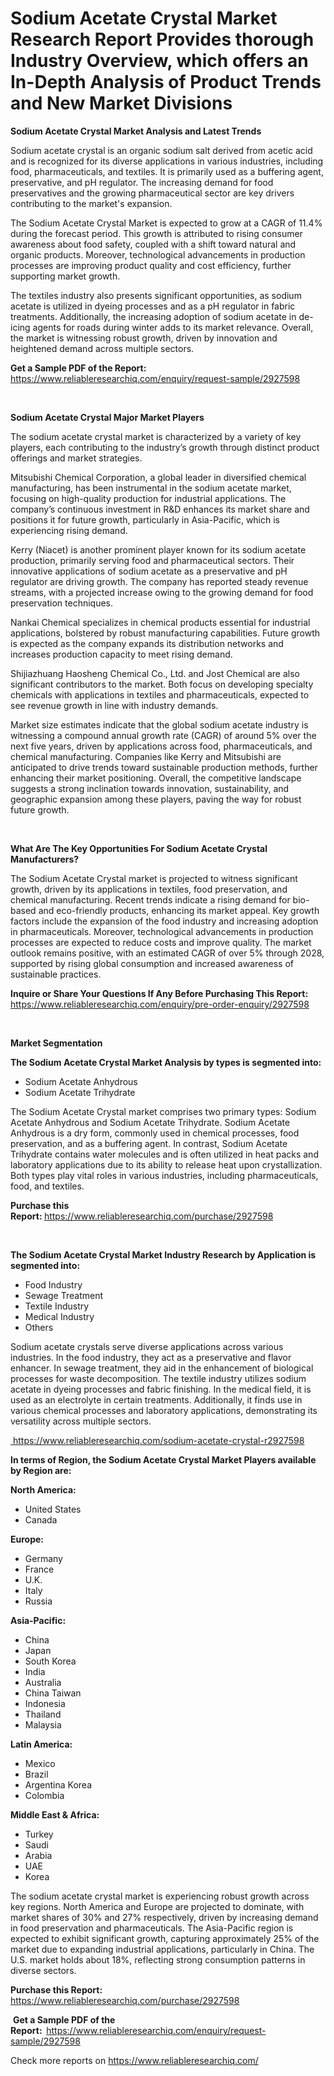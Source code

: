 <p><h1>Sodium Acetate Crystal Market Research Report Provides thorough Industry Overview, which offers an In-Depth Analysis of Product Trends and New Market Divisions</h1></p><p><strong>Sodium Acetate Crystal Market Analysis and Latest Trends</strong></p>
<p><p>Sodium acetate crystal is an organic sodium salt derived from acetic acid and is recognized for its diverse applications in various industries, including food, pharmaceuticals, and textiles. It is primarily used as a buffering agent, preservative, and pH regulator. The increasing demand for food preservatives and the growing pharmaceutical sector are key drivers contributing to the market's expansion. </p><p>The Sodium Acetate Crystal Market is expected to grow at a CAGR of 11.4% during the forecast period. This growth is attributed to rising consumer awareness about food safety, coupled with a shift toward natural and organic products. Moreover, technological advancements in production processes are improving product quality and cost efficiency, further supporting market growth. </p><p>The textiles industry also presents significant opportunities, as sodium acetate is utilized in dyeing processes and as a pH regulator in fabric treatments. Additionally, the increasing adoption of sodium acetate in de-icing agents for roads during winter adds to its market relevance. Overall, the market is witnessing robust growth, driven by innovation and heightened demand across multiple sectors.</p></p>
<p><strong>Get a Sample PDF of the Report:&nbsp;</strong> <a href="https://www.reliableresearchiq.com/enquiry/request-sample/2927598?utm_campaign=2335&utm_medium=2&utm_source=Github&utm_content=ia&utm_term=12032025&utm_id=sodium-acetate-crystal">https://www.reliableresearchiq.com/enquiry/request-sample/2927598</a></p>
<p>&nbsp;</p>
<p><strong>Sodium Acetate Crystal Major Market Players</strong></p>
<p><p>The sodium acetate crystal market is characterized by a variety of key players, each contributing to the industry’s growth through distinct product offerings and market strategies. </p><p>Mitsubishi Chemical Corporation, a global leader in diversified chemical manufacturing, has been instrumental in the sodium acetate market, focusing on high-quality production for industrial applications. The company’s continuous investment in R&D enhances its market share and positions it for future growth, particularly in Asia-Pacific, which is experiencing rising demand.</p><p>Kerry (Niacet) is another prominent player known for its sodium acetate production, primarily serving food and pharmaceutical sectors. Their innovative applications of sodium acetate as a preservative and pH regulator are driving growth. The company has reported steady revenue streams, with a projected increase owing to the growing demand for food preservation techniques.</p><p>Nankai Chemical specializes in chemical products essential for industrial applications, bolstered by robust manufacturing capabilities. Future growth is expected as the company expands its distribution networks and increases production capacity to meet rising demand.</p><p>Shijiazhuang Haosheng Chemical Co., Ltd. and Jost Chemical are also significant contributors to the market. Both focus on developing specialty chemicals with applications in textiles and pharmaceuticals, expected to see revenue growth in line with industry demands.</p><p>Market size estimates indicate that the global sodium acetate industry is witnessing a compound annual growth rate (CAGR) of around 5% over the next five years, driven by applications across food, pharmaceuticals, and chemical manufacturing. Companies like Kerry and Mitsubishi are anticipated to drive trends toward sustainable production methods, further enhancing their market positioning. Overall, the competitive landscape suggests a strong inclination towards innovation, sustainability, and geographic expansion among these players, paving the way for robust future growth.</p></p>
<p>&nbsp;</p>
<p><strong>What Are The Key Opportunities For Sodium Acetate Crystal Manufacturers?</strong></p>
<p><p>The Sodium Acetate Crystal market is projected to witness significant growth, driven by its applications in textiles, food preservation, and chemical manufacturing. Recent trends indicate a rising demand for bio-based and eco-friendly products, enhancing its market appeal. Key growth factors include the expansion of the food industry and increasing adoption in pharmaceuticals. Moreover, technological advancements in production processes are expected to reduce costs and improve quality. The market outlook remains positive, with an estimated CAGR of over 5% through 2028, supported by rising global consumption and increased awareness of sustainable practices.</p></p>
<p><strong>Inquire or Share Your Questions If Any Before Purchasing This Report:</strong> <a href="https://www.reliableresearchiq.com/enquiry/pre-order-enquiry/2927598?utm_campaign=2335&utm_medium=2&utm_source=Github&utm_content=ia&utm_term=12032025&utm_id=sodium-acetate-crystal">https://www.reliableresearchiq.com/enquiry/pre-order-enquiry/2927598</a></p>
<p>&nbsp;</p>
<p><strong>Market Segmentation</strong></p>
<p><strong>The Sodium Acetate Crystal Market Analysis by types is segmented into:</strong></p>
<p><ul><li>Sodium Acetate Anhydrous</li><li>Sodium Acetate Trihydrate</li></ul></p>
<p><p>The Sodium Acetate Crystal market comprises two primary types: Sodium Acetate Anhydrous and Sodium Acetate Trihydrate. Sodium Acetate Anhydrous is a dry form, commonly used in chemical processes, food preservation, and as a buffering agent. In contrast, Sodium Acetate Trihydrate contains water molecules and is often utilized in heat packs and laboratory applications due to its ability to release heat upon crystallization. Both types play vital roles in various industries, including pharmaceuticals, food, and textiles.</p></p>
<p><strong>Purchase this Report:&nbsp;</strong><a href="https://www.reliableresearchiq.com/purchase/2927598?utm_campaign=2335&utm_medium=2&utm_source=Github&utm_content=ia&utm_term=12032025&utm_id=sodium-acetate-crystal">https://www.reliableresearchiq.com/purchase/2927598</a></p>
<p>&nbsp;</p>
<p><strong>The Sodium Acetate Crystal Market Industry Research by Application is segmented into:</strong></p>
<p><ul><li>Food Industry</li><li>Sewage Treatment</li><li>Textile Industry</li><li>Medical Industry</li><li>Others</li></ul></p>
<p><p>Sodium acetate crystals serve diverse applications across various industries. In the food industry, they act as a preservative and flavor enhancer. In sewage treatment, they aid in the enhancement of biological processes for waste decomposition. The textile industry utilizes sodium acetate in dyeing processes and fabric finishing. In the medical field, it is used as an electrolyte in certain treatments. Additionally, it finds use in various chemical processes and laboratory applications, demonstrating its versatility across multiple sectors.</p></p>
<p><a href="https://www.reliableresearchiq.com/sodium-acetate-crystal-r2927598?utm_campaign=2335&utm_medium=2&utm_source=Github&utm_content=ia&utm_term=12032025&utm_id=sodium-acetate-crystal">&nbsp;https://www.reliableresearchiq.com/sodium-acetate-crystal-r2927598</a></p>
<p><strong>In terms of Region, the Sodium Acetate Crystal Market Players available by Region are:</strong></p>
<p>
    <p> <strong> North America: </strong>
        <ul>
            <li>United States</li>
            <li>Canada</li>
        </ul>
        </p> 
    <p> <strong> Europe: </strong>
        <ul>
            <li>Germany</li>
            <li>France</li>
            <li>U.K.</li>
            <li>Italy</li>
            <li>Russia</li>
        </ul>
        </p> 
    <p> <strong> Asia-Pacific: </strong>
        <ul>
            <li>China</li>
            <li>Japan</li>
            <li>South Korea</li>
            <li>India</li>
            <li>Australia</li>
            <li>China Taiwan</li>
            <li>Indonesia</li>
            <li>Thailand</li>
            <li>Malaysia</li>
        </ul>
        </p> 
    <p> <strong> Latin America: </strong>
        <ul>
            <li>Mexico</li>
            <li>Brazil</li>
            <li>Argentina Korea</li>
            <li>Colombia</li>
        </ul>
        </p> 
    <p> <strong> Middle East & Africa: </strong>
        <ul>
            <li>Turkey</li>
            <li>Saudi</li>
            <li>Arabia</li>
            <li>UAE</li>
            <li>Korea</li>
        </ul>
    </p>
    </p>
<p><p>The sodium acetate crystal market is experiencing robust growth across key regions. North America and Europe are projected to dominate, with market shares of 30% and 27% respectively, driven by increasing demand in food preservation and pharmaceuticals. The Asia-Pacific region is expected to exhibit significant growth, capturing approximately 25% of the market due to expanding industrial applications, particularly in China. The U.S. market holds about 18%, reflecting strong consumption patterns in diverse sectors.</p></p>
<p><strong>Purchase this Report: </strong><a href="https://www.reliableresearchiq.com/purchase/2927598?utm_campaign=2335&utm_medium=2&utm_source=Github&utm_content=ia&utm_term=12032025&utm_id=sodium-acetate-crystal">https://www.reliableresearchiq.com/purchase/2927598</a></p>
<p>&nbsp;<strong>Get a Sample PDF of the Report:&nbsp;&nbsp;</strong><a href="https://www.reliableresearchiq.com/enquiry/request-sample/2927598?utm_campaign=2335&utm_medium=2&utm_source=Github&utm_content=ia&utm_term=12032025&utm_id=sodium-acetate-crystal">https://www.reliableresearchiq.com/enquiry/request-sample/2927598</a></p>
<p><strong></strong></p>
<p>Check more reports on <a href="https://www.reliableresearchiq.com/?utm_campaign=2335&utm_medium=2&utm_source=Github&utm_content=ia&utm_term=12032025&utm_id=sodium-acetate-crystal">https://www.reliableresearchiq.com/</a></p>